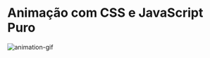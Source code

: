 # Animação com CSS e JavaScript Puro 

![animation-gif](https://user-images.githubusercontent.com/60434681/88968768-367f8980-d286-11ea-876c-fe6857a1ed86.gif)
